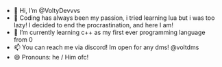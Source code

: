 - 👋 Hi, I’m @VoltyDevvvs
- 👀 Coding has always been my passion, i tried learning lua but i was too lazy! I decided to end the procrastination, and here I am!
- 🌱 I’m currently learning c++ as my first ever programming language from 0
- 📫 You can reach me via discord! Im open for any dms! @voltdms
- 😄 Pronouns: he / Him ofc!
